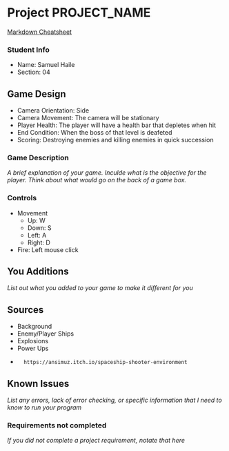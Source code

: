 # Project PROJECT_NAME

[Markdown Cheatsheet](https://github.com/adam-p/markdown-here/wiki/Markdown-Here-Cheatsheet)

### Student Info

-   Name: Samuel Haile
-   Section: 04

## Game Design

-   Camera Orientation: Side
-   Camera Movement: The camera will be stationary
-   Player Health: The player will have a health bar that depletes when hit
-   End Condition: When the boss of that level is deafeted
-   Scoring: Destroying enemies and killing enemies in quick succession 

### Game Description

_A brief explanation of your game. Inculde what is the objective for the player. Think about what would go on the back of a game box._

### Controls

-   Movement
    -   Up: W
    -   Down: S 
    -   Left: A
    -   Right: D
-   Fire: Left mouse click

## You Additions

_List out what you added to your game to make it different for you_

## Sources
-   Background
-   Enemy/Player Ships
-   Explosions
-   Power Ups
-       https://ansimuz.itch.io/spaceship-shooter-environment
## Known Issues

_List any errors, lack of error checking, or specific information that I need to know to run your program_

### Requirements not completed

_If you did not complete a project requirement, notate that here_

